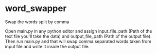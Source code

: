 # word_swapper
Swap the words split by comma

Open main.py in any python editor and assign input_file_path (Path of the text file you'll take the data) and output_file_path (Path of the output file). Then run main.py and that will swap comma separated words taken from input file and write it inside the output file.

